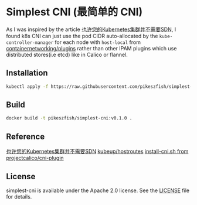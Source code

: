 # Simplest CNI (最简单的 CNI)
As I was inspired by the article [也许您的Kubernetes集群并不需要SDN](https://jishu.io/kubernetes/your-kubernetes-cluster-may-not-need-sdn/), I found k8s CNI can just use the pod CIDR auto-allocated by the `kube-controller-manager` for each node with `host-local` from [containernetworking/plugins](https://github.com/containernetworking/plugins) rather than other IPAM plugins which use distributed stores(i.e etcd) like in Calico or flannel.

## Installation
```bash
kubectl apply -f https://raw.githubusercontent.com/pikeszfish/simplest-cni/master/k8s/simplest-cni.yml
```

## Build 
```bash
docker build -t pikeszfish/simplest-cni:v0.1.0 .
```

## Reference
[也许您的Kubernetes集群并不需要SDN](https://jishu.io/kubernetes/your-kubernetes-cluster-may-not-need-sdn/)
[kubeup/hostroutes](https://github.com/kubeup/hostroutes)
[install-cni.sh from projectcalico/cni-plugin](https://github.com/projectcalico/cni-plugin)

## License
simplest-cni is available under the Apache 2.0 license. See the [LICENSE](LICENSE) file for details.
